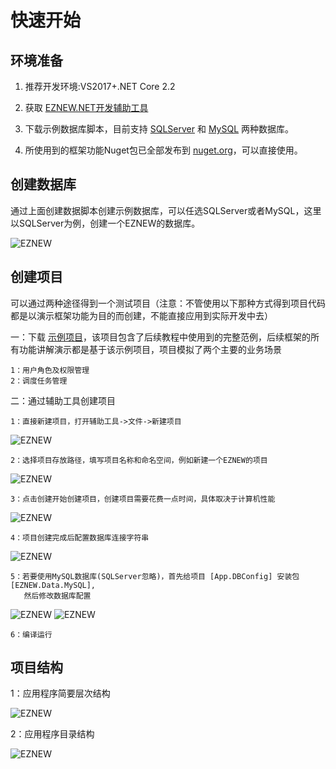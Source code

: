 # 快速开始

## 环境准备

1. 推荐开发环境:VS2017+.NET Core 2.2

1. 获取 [EZNEW.NET开发辅助工具](https://raw.githubusercontent.com/eznew-net/Demo/master/Tool/EZNEW.Coder.zip)

1. 下载示例数据库脚本，目前支持 [SQLServer](https://github.com/eznew-net/Demo/blob/master/Tool/DB/sqlserver.sql) 和 [MySQL](https://github.com/eznew-net/Demo/blob/master/Tool/DB/mysql.sql) 两种数据库。

1. 所使用到的框架功能Nuget包已全部发布到 [nuget.org](https://www.nuget.org/packages?q=EZNEW)，可以直接使用。

## 创建数据库

通过上面创建数据脚本创建示例数据库，可以任选SQLServer或者MySQL，这里以SQLServer为例，创建一个EZNEW的数据库。

<img src="assets/images/newdb.png" alt="EZNEW" title="EZNEW">

## 创建项目

可以通过两种途径得到一个测试项目（注意：不管使用以下那种方式得到项目代码都是以演示框架功能为目的而创建，不能直接应用到实际开发中去）

一：下载 [示例项目](https://github.com/eznew-net/Demo)，该项目包含了后续教程中使用到的完整范例，后续框架的所有功能讲解演示都是基于该示例项目，项目模拟了两个主要的业务场景

    1：用户角色及权限管理
    2：调度任务管理

二：通过辅助工具创建项目
    
    1：直接新建项目，打开辅助工具->文件->新建项目

<img src="assets/images/newproject.png" alt="EZNEW" title="EZNEW">

    2：选择项目存放路径，填写项目名称和命名空间，例如新建一个EZNEW的项目
<img src="assets/images/newproject_input.png" alt="EZNEW" title="EZNEW">

    3：点击创建开始创建项目，创建项目需要花费一点时间，具体取决于计算机性能
<img src="assets/images/newproject_process.png" alt="EZNEW" title="EZNEW">

    4：项目创建完成后配置数据库连接字符串
<img src="assets/images/newproject_setdbconfig.png" alt="EZNEW" title="EZNEW">

    5：若要使用MySQL数据库(SQLServer忽略)，首先给项目 [App.DBConfig] 安装包 [EZNEW.Data.MySQL],
       然后修改数据库配置
<img src="assets/images/addmysqlnuget.png" alt="EZNEW" title="EZNEW">
<img src="assets/images/mysql_dbconfig.png" alt="EZNEW" title="EZNEW">

    6：编译运行

## 项目结构

1：应用程序简要层次结构

<img src="assets/images/applicationlayer.png" alt="EZNEW" title="EZNEW">

2：应用程序目录结构

<img src="assets/images/appfolder.png" alt="EZNEW" title="EZNEW">